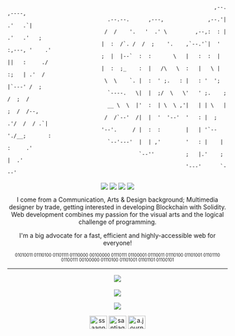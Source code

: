 

                                                                      ,--.       ,----, 
                                    .--.--.      ,---,              ,--.'|     .'   .`| 
                                   /  /    '.   '  .' \         ,--,:  : |  .'   .'   ; 
                                  |  :  /`. /  /  ;    '.    ,`--.'`|  ' :,---, '    .' 
                                  ;  |  |--`  :  :       \   |   :  :  | ||   :     ./  
                                  |  :  ;_    :  |   /\   \  :   |   \ | :;   | .'  /   
                                   \  \    `. |  :  ' ;.   : |   : '  '; |`---' /  ;    
                                    `----.   \|  |  ;/  \   \'   ' ;.    ;  /  ;  /     
                                    __ \  \  |'  :  | \  \ ,'|   | | \   | ;  /  /--,   
                                   /  /`--'  /|  |  '  '--'  '   : |  ; .'/  /  / .`|   
                                  '--'.     / |  :  :        |   | '`--'./__;       :   
                                    `--'---'  |  | ,'        '   : |    |   :     .'    
                                              `--''          ;   |.'    ;   |  .'       
                                                             '---'      `---'           
                                                      

<p align="center">
  <img align="center" src="https://img.shields.io/badge/-GraphQL-E10098?style=for-the-badge&logo=graphql&logoColor=white" />
  <img align="center" src="https://img.shields.io/badge/typescript-%23007ACC.svg?style=for-the-badge&logo=typescript&logoColor=white" />
  <img align="center" src="https://img.shields.io/badge/node.js-6DA55F?style=for-the-badge&logo=node.js&logoColor=white" />
  <img align="center" src="https://img.shields.io/badge/react-%2320232a.svg?style=for-the-badge&logo=react&logoColor=%2361DAFB" />
</p>

<p align="center">I come from a Communication, Arts & Design background; Multimedia designer by trade, getting interested in developing Blockchain with Solidity. Web development combines my passion for the visual arts and the logical challenge of programming.</p>
<p align="center">I'm a big advocate for a fast, efficient and highly-accessible web for everyone!</p>

<p align="center">
<sub>
  <sup>
01010011 01110100 01101111 01110000 00100000 01110111 01100001 01110011 01110100 01101001 01101110 01100111 00100000 01110100 01101001 01101101 01100101
</sup>
    </sub>
 </p>

<hr>
<p align="center">
<a href="#">
  <img align="center" src="https://github-readme-stats.vercel.app/api?username=git-the-sanz&show_icons=true&locale=en&theme=dracula&hide=stars" />
</a>
<br>
  <br>
<a href="#">
  <img align="center" src="http://github-readme-streak-stats.herokuapp.com?user=Git-the-Sanz&theme=dracula" />
</a>
</p>



<p align="center">
  <img align="center" src="https://readme-typing-svg.herokuapp.com?font=IBM+Plex+Sans&color=F7F7F7&size=24&center=true&lines=Connect+with+me" />
</p>
<p align="center">
<a href="https://twitter.com/ssaannzz" target="blank"><img align="center" src="https://raw.githubusercontent.com/rahuldkjain/github-profile-readme-generator/master/src/images/icons/Social/twitter.svg" alt="ssaannzz" height="30" width="40" /></a>
<a href="https://linkedin.com/in/santiago-sanz" target="blank"><img align="center" src="https://raw.githubusercontent.com/rahuldkjain/github-profile-readme-generator/master/src/images/icons/Social/linked-in-alt.svg" alt="santiago-sanz" height="30" width="40" /></a>
<a href="https://instagram.com/a.journey.through.me" target="blank"><img align="center" src="https://raw.githubusercontent.com/rahuldkjain/github-profile-readme-generator/master/src/images/icons/Social/instagram.svg" alt="a.journey.through.me" height="30" width="40" /></a>
</p>
